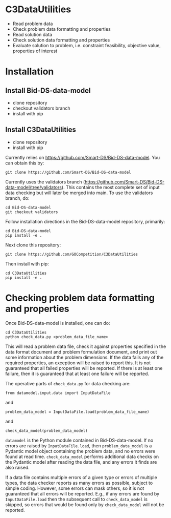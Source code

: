 # C3DataUtilities

* Read problem data
* Check problem data formatting and properties
* Read solution data
* Check solution data formatting and properties
* Evaluate solution to problem, i.e. constraint feasibility, objective value, properties of interest

# Installation

## Install Bid-DS-data-model
* clone repository
* checkout validators branch
* install with pip
## Install C3DataUtilities
* clone repository
* install with pip

Currently relies on https://github.com/Smart-DS/Bid-DS-data-model. You can obtain this by:

```
git clone https://github.com/Smart-DS/Bid-DS-data-model
```

Currently uses the validators branch (https://github.com/Smart-DS/Bid-DS-data-model/tree/validators). This contains the most complete set of input data checking but will later be merged into main. To use the validators branch, do:

```
cd Bid-DS-data-model
git checkout validators
```

Follow installation directions in the Bid-DS-data-model repository, primarily:

```
cd Bid-DS-data-model
pip install -e .
```

Next clone this repository:

```
git clone https://github.com/GOCompetition/C3DataUtilities
```

Then install with pip:

```
cd C3DataUtilities
pip install -e .
```

# Checking problem data formatting and properties

Once Bid-DS-data-model is installed, one can do:

```
cd C3DataUtilities
python check_data.py <problem_data_file_name>
```

This will read a problem data file, check it against properties specified in the data format document and problem formulation document, and print out some information about the problem dimensions. If the data fails any of the required properties, an exception will be raised to report this. It is not guaranteed that all failed properties will be reported. If there is at least one failure, then it is guaranteed that at least one failure will be reported.

The operative parts of ```check_data.py``` for data checking are:

```
from datamodel.input.data import InputDataFile
```

and

```
problem_data_model = InputDataFile.load(problem_data_file_name)
```

and

```
check_data_model(problem_data_model)
```

```datamodel``` is the Python module contained in Bid-DS-data-model. If no errors are raised by ```InputDataFile.load```, then ```problem_data_model``` is a Pydantic model object containing the problem data, and no errors were found at read time. ```check_data_model``` performs additional data checks on the Pydantic model after reading the data file, and any errors it finds are also raised.

If a data file contains multiple errors of a given type or errors of multiple types, the data checker reports as many errors as possible, subject to simple coding. However, some errors can mask others, so it is not guaranteed that all errors will be reported. E.g., if any errors are found by ```InputDataFile.load``` then the subsequent call to ```check_data_model``` is skipped, so errors that would be found only by ```check_data_model``` will not be reported.
